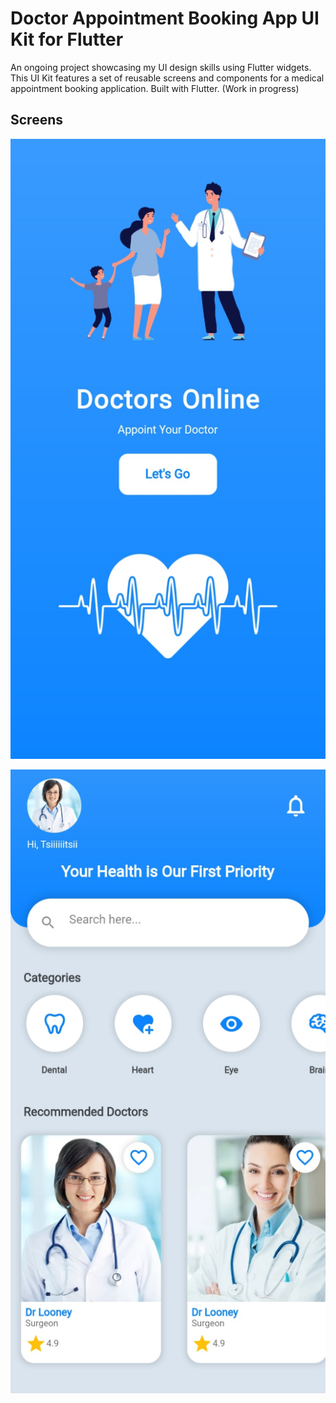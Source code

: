 # Doctor Appointment Booking App UI Kit for Flutter

An ongoing project showcasing my UI design skills using Flutter widgets. 
This UI Kit features a set of reusable screens and components for a medical appointment booking application. 
Built with Flutter. (Work in progress)

## Screens
![Aperçu de l'écran d'accueil](screenshots/welcome_screen.png)

![Aperçu de l'écran principal](screenshots/home_screen.png)




